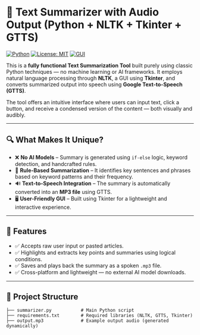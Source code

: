 # 📝 Text Summarizer with Audio Output (Python + NLTK + Tkinter + GTTS)

[![Python](https://img.shields.io/badge/Built%20with-Python%203-blue)]()
[![License: MIT](https://img.shields.io/badge/License-MIT-yellow.svg)]()
[![GUI](https://img.shields.io/badge/UI-Tkinter-green)]()

This is a **fully functional Text Summarization Tool** built purely using classic Python techniques — no machine learning or AI frameworks. It employs natural language processing through **NLTK**, a GUI using **Tkinter**, and converts summarized output into speech using **Google Text-to-Speech (GTTS)**.  

The tool offers an intuitive interface where users can input text, click a button, and receive a condensed version of the content — both visually and audibly.

---

## 🔍 What Makes It Unique?

- ❌ **No AI Models** – Summary is generated using `if-else` logic, keyword detection, and handcrafted rules.
- 🧠 **Rule-Based Summarization** – It identifies key sentences and phrases based on keyword patterns and their frequency.
- 🔊 **Text-to-Speech Integration** – The summary is automatically converted into an **MP3 file** using GTTS.
- 🖥️ **User-Friendly GUI** – Built using Tkinter for a lightweight and interactive experience.

---

## 🚀 Features

- ✅ Accepts raw user input or pasted articles.
- ✅ Highlights and extracts key points and summaries using logical conditions.
- ✅ Saves and plays back the summary as a spoken `.mp3` file.
- ✅ Cross-platform and lightweight — no external AI model downloads.

---

## 📁 Project Structure

```plaintext
├── summarizer.py           # Main Python script
├── requirements.txt        # Required libraries (NLTK, GTTS, Tkinter)
├── output.mp3              # Example output audio (generated dynamically)
